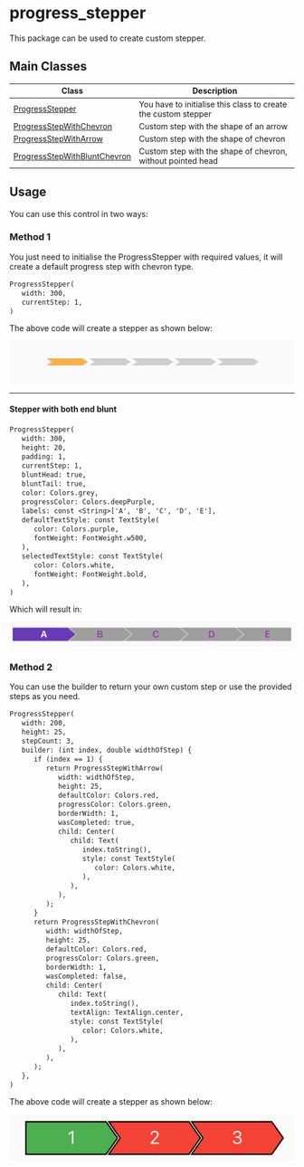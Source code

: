 # progress_stepper

This package can be used to create custom stepper.

## Main Classes

| Class                                                                          | Description                                                    |
|--------------------------------------------------------------------------------|----------------------------------------------------------------|
| [ProgressStepper](lib/src/progress_stepper.dart)                               | You have to initialise this class to create the custom stepper |
| [ProgressStepWithChevron](lib/src/progress_step_with_chevron.dart)             | Custom step with the shape of an arrow                         |
| [ProgressStepWithArrow](lib/src/progress_step_with_arrow.dart)                 | Custom step with the shape of chevron                          |
| [ProgressStepWithBluntChevron](lib/src/progress_step_with_blunt_chevron.dart)  | Custom step with the shape of chevron, without pointed head    |

## Usage

You can use this control in two ways:

### Method 1

You just need to initialise the ProgressStepper with required values, it will create a default
progress step with chevron type.

```@dart
ProgressStepper(
   width: 300,
   currentStep: 1,
)
```

The above code will create a stepper as shown below:

![Default Stepper](example/assets/default.png)

---

#### Stepper with both end blunt

```@dart
ProgressStepper(
   width: 300,
   height: 20,
   padding: 1,
   currentStep: 1,
   bluntHead: true,
   bluntTail: true,
   color: Colors.grey,
   progressColor: Colors.deepPurple,
   labels: const <String>['A', 'B', 'C', 'D', 'E'],
   defaultTextStyle: const TextStyle(
      color: Colors.purple,
      fontWeight: FontWeight.w500,
   ),
   selectedTextStyle: const TextStyle(
      color: Colors.white,
      fontWeight: FontWeight.bold,
   ),         
)
```
Which will result in:

![Blunt Stepper](example/assets/blunt.png)

### Method 2

You can use the builder to return your own custom step or use the provided steps as you need.

```@dart
ProgressStepper(
   width: 200,
   height: 25,
   stepCount: 3,
   builder: (int index, double widthOfStep) {
      if (index == 1) {
         return ProgressStepWithArrow(
            width: widthOfStep,
            height: 25,
            defaultColor: Colors.red,
            progressColor: Colors.green,
            borderWidth: 1,
            wasCompleted: true,
            child: Center(
               child: Text(
                  index.toString(),
                  style: const TextStyle(
                     color: Colors.white,
                  ),
               ),
            ),
         );
      }
      return ProgressStepWithChevron(
         width: widthOfStep,
         height: 25,
         defaultColor: Colors.red,
         progressColor: Colors.green,
         borderWidth: 1,
         wasCompleted: false,
         child: Center(
            child: Text(
               index.toString(),
               textAlign: TextAlign.center,
               style: const TextStyle(
                  color: Colors.white,
               ),
            ),
         ),
      );
   },
)
```

The above code will create a stepper as shown below:

![Default Stepper](example/assets/custom.png)